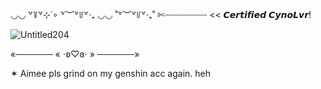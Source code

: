◡◡   ꒷꒦꒷⊹˙∘  ꒷︶꒷꒥꒷‧₊    ◡◡ ˚꒷︶꒷꒥꒷‧₊˚
✄┈┈┈┈┈┈┈┈  << 𝘾𝙚𝙧𝙩𝙞𝙛𝙞𝙚𝙙 𝘾𝙮𝙣𝙤𝙇𝙫𝙧! 








![Untitled204](https://github.com/user-attachments/assets/f01ab8d9-e7e9-43d3-8b74-2fad60ff9c4b)





«────── « ⋅ʚ♡ɞ⋅ » ──────»


✶ Aimee pls grind on my 
                  genshin acc again.  heh
<!---
ShweeBerry/ShweeBerry is a ✨ special ✨ repository because its `README.md` (this file) appears on your GitHub profile.
You can click the Preview link to take a look at your changes.
--->
